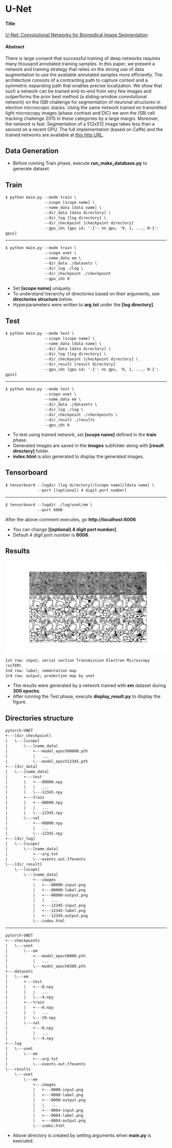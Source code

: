 # U-Net

#### Title
[U-Net: Convolutional Networks for Biomedical Image Segmentation](https://arxiv.org/abs/1505.04597)

#### Abstract
There is large consent that successful training of deep networks requires many thousand annotated training samples. In this paper, we present a network and training strategy that relies on the strong use of data augmentation to use the available annotated samples more efficiently. The architecture consists of a contracting path to capture context and a symmetric expanding path that enables precise localization. We show that such a network can be trained end-to-end from very few images and outperforms the prior best method (a sliding-window convolutional network) on the ISBI challenge for segmentation of neuronal structures in electron microscopic stacks. Using the same network trained on transmitted light microscopy images (phase contrast and DIC) we won the ISBI cell tracking challenge 2015 in these categories by a large margin. Moreover, the network is fast. Segmentation of a 512x512 image takes less than a second on a recent GPU. The full implementation (based on Caffe) and the trained networks are available at [this http URL](http://lmb.informatik.uni-freiburg.de/people/ronneber/u-net).

## Data Generation
* Before running Train phase, execute **run_make_database.py** to generate dataset. 


## Train
    $ python main.py --mode train \
                     --scope [scope name] \
                     --name_data [data name] \
                     --dir_data [data directory] \
                     --dir_log [log directory] \
                     --dir_checkpoint [checkpoint directory]
                     --gpu_ids [gpu id; '-1': no gpu, '0, 1, ..., N-1': gpus]
---
    $ python main.py --mode train \
                     --scope unet \
                     --name_data em \
                     --dir_data ./datasets \
                     --dir_log ./log \
                     --dir_checkpoint ./checkpoint
                     --gpu_ids 0

* Set **[scope name]** uniquely.
* To understand hierarchy of directories based on their arguments, see **directories structure** below. 
* Hyperparameters were written to **arg.txt** under the **[log directory]**.


## Test
    $ python main.py --mode test \
                     --scope [scope name] \
                     --name_data [data name] \
                     --dir_data [data directory] \
                     --dir_log [log directory] \
                     --dir_checkpoint [checkpoint directory] \
                     --dir_result [result directory]
                     --gpu_ids [gpu id; '-1': no gpu, '0, 1, ..., N-1': gpus]
---
    $ python main.py --mode test \
                     --scope unet \
                     --name_data em \
                     --dir_data ./datasets \
                     --dir_log ./log \
                     --dir_checkpoint ./checkpoints \
                     --dir_result ./results
                     --gpu_ids 0

* To test using trained network, set **[scope name]** defined in the **train** phase.
* Generated images are saved in the **images** subfolder along with **[result directory]** folder.
* **index.html** is also generated to display the generated images.  


## Tensorboard
    $ tensorboard --logdir [log directory]/[scope name]/[data name] \
                  --port [(optional) 4 digit port number]
---
    $ tensorboard --logdir ./log/unet/em \
                  --port 6006
                  
After the above comment executes, go **http://localhost:6006**

* You can change **[(optional) 4 digit port number]**.
* Default 4 digit port number is **6006**.


## Results
![alt text](./img/results.png "Segmentation Images by unet")

    1st row: input; serial section Transmission Electron Microscopy (ssTEM) 
    2nd row: label; sementation map
    3rd row: output; predection map by unet

* The results were generated by a network trained with **em** dataset during **300 epochs**.
* After running the Test phase, execute **display_result.py** to display the figure.

## Directories structure
    pytorch-UNET
    +---[dir_checkpoint]
    |   \---[scope]
    |       \---[name_data]
    |           +---model_epoch00000.pth
    |           |   ...
    |           \---model_epoch12345.pth
    +---[dir_data]
    |   \---[name_data]
    |       +---test
    |       |   +---00000.npy
    |       |   |   ...
    |       |   \---12345.npy
    |       +---train
    |       |   +---00000.npy
    |       |   |   ...
    |       |   \---12345.npy
    |       \---val
    |           +---00000.npy
    |           |   ...
    |           \---12345.npy
    +---[dir_log]
    |   \---[scope]
    |       \---[name_data]
    |           +---arg.txt
    |           \---events.out.tfevents
    \---[dir_result]
        \---[scope]
            \---[name_data]
                +---images
                |   +---00000-input.png
                |   +---00000-label.png
                |   +---00000-output.png
                |   |   ...
                |   +---12345-input.png
                |   +---12345-label.png
                |   +---12345-output.png
                \---index.html

---

    pytorch-UNET
    +---checkpoints
    |   \---unet
    |       \---em
    |           +---model_epoch0000.pth
    |           |   ...
    |           \---model_epoch0300.pth
    +---datasets
    |   \---em
    |       +---test
    |       |   +---0.npy
    |       |   |   ...
    |       |   \---4.npy
    |       +---train
    |       |   +---0.npy
    |       |   |   ...
    |       |   \---29.npy
    |       \---val
    |           +---0.npy
    |           |   ...
    |           \---4.npy
    +---log
    |   \---unet
    |       \---em
    |           +---arg.txt
    |           \---events.out.tfevents
    \---results
        \---unet
            \---em
                +---images
                |   +---0000-input.png
                |   +---0000-label.png
                |   +---0000-output.png
                |   |   ...
                |   +---0004-input.png
                |   +---0004-label.png
                |   +---0004-output.png
                \---index.html
 
* Above directory is created by setting arguments when **main.py** is executed.               
